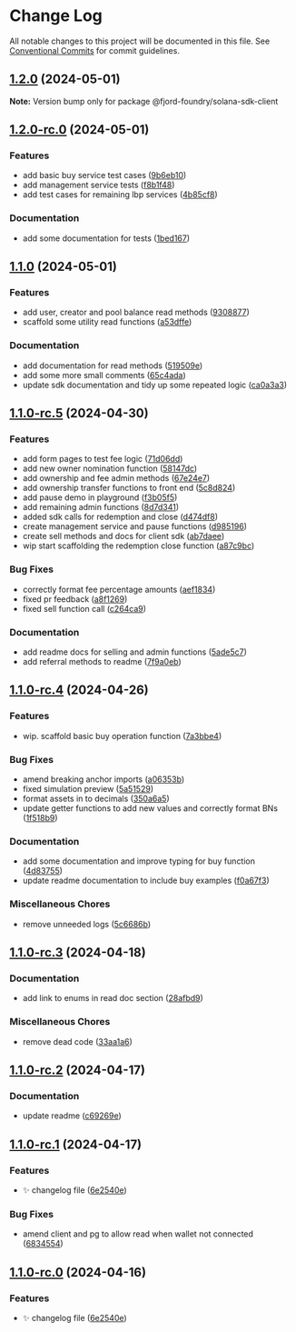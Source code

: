 # Change Log

All notable changes to this project will be documented in this file.
See [Conventional Commits](https://conventionalcommits.org) for commit guidelines.

## [1.2.0](https://github.com/Labrys-Group/fjord-foundry-sdk/compare/v1.2.0-rc.0...v1.2.0) (2024-05-01)

**Note:** Version bump only for package @fjord-foundry/solana-sdk-client

## [1.2.0-rc.0](https://github.com/Labrys-Group/fjord-foundry-sdk/compare/v1.1.0...v1.2.0-rc.0) (2024-05-01)

### Features

- add basic buy service test cases ([9b6eb10](https://github.com/Labrys-Group/fjord-foundry-sdk/commit/9b6eb10eb8956fa3f9398a01fc0e19a9ee12d8a5))
- add management service tests ([f8b1f48](https://github.com/Labrys-Group/fjord-foundry-sdk/commit/f8b1f48dc4dff3a7728fae8d460bddf503850b0d))
- add test cases for remaining lbp services ([4b85cf8](https://github.com/Labrys-Group/fjord-foundry-sdk/commit/4b85cf8dc098370aea2c449827724d082982749c))

### Documentation

- add some documentation for tests ([1bed167](https://github.com/Labrys-Group/fjord-foundry-sdk/commit/1bed167dd5f353c8153bdf9c537cab5dfd8aea3b))

## [1.1.0](https://github.com/Labrys-Group/fjord-foundry-sdk/compare/v1.1.0-rc.5...v1.1.0) (2024-05-01)

### Features

- add user, creator and pool balance read methods ([9308877](https://github.com/Labrys-Group/fjord-foundry-sdk/commit/9308877a526320335675eeae7a00e65dee1223ea))
- scaffold some utility read functions ([a53dffe](https://github.com/Labrys-Group/fjord-foundry-sdk/commit/a53dffe422d8f977660c5c55015b4d07a417ab52))

### Documentation

- add documentation for read methods ([519509e](https://github.com/Labrys-Group/fjord-foundry-sdk/commit/519509e579d54b062fcb40663251388df251406b))
- add some more small comments ([65c4ada](https://github.com/Labrys-Group/fjord-foundry-sdk/commit/65c4ada5d4f7fc16bc5a41e7bd2799c1a4fd63c9))
- update sdk documentation and tidy up some repeated logic ([ca0a3a3](https://github.com/Labrys-Group/fjord-foundry-sdk/commit/ca0a3a394b983f5a53ce8b24d6ec14ab34d174b8))

## [1.1.0-rc.5](https://github.com/Labrys-Group/fjord-foundry-sdk/compare/v1.1.0-rc.4...v1.1.0-rc.5) (2024-04-30)

### Features

- add form pages to test fee logic ([71d06dd](https://github.com/Labrys-Group/fjord-foundry-sdk/commit/71d06ddaf4e5f93462f3eaf74a47668ff0e6306a))
- add new owner nomination function ([58147dc](https://github.com/Labrys-Group/fjord-foundry-sdk/commit/58147dc35579048e3021ad1fc8d74348dcaae561))
- add ownership and fee admin methods ([67e24e7](https://github.com/Labrys-Group/fjord-foundry-sdk/commit/67e24e7dcec5b6da5642d5e438c35d26bd42310c))
- add ownership transfer functions to front end ([5c8d824](https://github.com/Labrys-Group/fjord-foundry-sdk/commit/5c8d82404caf96b79450293cba9e0067dec867d7))
- add pause demo in playground ([f3b05f5](https://github.com/Labrys-Group/fjord-foundry-sdk/commit/f3b05f518a71c0efb2aed8638ffa1f99aa5c9eaa))
- add remaining admin functions ([8d7d341](https://github.com/Labrys-Group/fjord-foundry-sdk/commit/8d7d3413e0b91780e25b012c22ecd8d66b3a6f8d))
- added sdk calls for redemption and close ([d474df8](https://github.com/Labrys-Group/fjord-foundry-sdk/commit/d474df807819823a976cbd65f4a4048db15ff717))
- create management service and pause functions ([d985196](https://github.com/Labrys-Group/fjord-foundry-sdk/commit/d985196d57950065bb6bf8d4d27f9e7b0b786a9c))
- create sell methods and docs for client sdk ([ab7daee](https://github.com/Labrys-Group/fjord-foundry-sdk/commit/ab7daee6f456a2069499ebec8e6f2e1d892078d6))
- wip start scaffolding the redemption close function ([a87c9bc](https://github.com/Labrys-Group/fjord-foundry-sdk/commit/a87c9bca2bdb2f2a057f4e8c8e684138bdbded0b))

### Bug Fixes

- correctly format fee percentage amounts ([aef1834](https://github.com/Labrys-Group/fjord-foundry-sdk/commit/aef18346992ce600ebb03100f0ae497d7ae6a1ca))
- fixed pr feedback ([a8f1269](https://github.com/Labrys-Group/fjord-foundry-sdk/commit/a8f12698d089b175037a7a6d81fcd00b42499476))
- fixed sell function call ([c264ca9](https://github.com/Labrys-Group/fjord-foundry-sdk/commit/c264ca9d70696aea539fd22cb76938060f81e03b))

### Documentation

- add readme docs for selling and admin functions ([5ade5c7](https://github.com/Labrys-Group/fjord-foundry-sdk/commit/5ade5c74ea27fedbaf6cf967873a79135c9952bb))
- add referral methods to readme ([7f9a0eb](https://github.com/Labrys-Group/fjord-foundry-sdk/commit/7f9a0eb7c10b0ee0948651c00c8e0631c0fd991b))

## [1.1.0-rc.4](https://github.com/Labrys-Group/fjord-foundry-sdk/compare/v1.1.0-rc.3...v1.1.0-rc.4) (2024-04-26)

### Features

- wip. scaffold basic buy operation function ([7a3bbe4](https://github.com/Labrys-Group/fjord-foundry-sdk/commit/7a3bbe4da5d07f7ad14893e0563321f8be5eaee4))

### Bug Fixes

- amend breaking anchor imports ([a06353b](https://github.com/Labrys-Group/fjord-foundry-sdk/commit/a06353b93ba2ba6a1e723554ddd0da65094c486f))
- fixed simulation preview ([5a51529](https://github.com/Labrys-Group/fjord-foundry-sdk/commit/5a51529cff643b65e356602382938770c8130bde))
- format assets in to decimals ([350a6a5](https://github.com/Labrys-Group/fjord-foundry-sdk/commit/350a6a57fc607ea2dedc9e2adbde4190449e1436))
- update getter functions to add new values and correctly format BNs ([1f518b9](https://github.com/Labrys-Group/fjord-foundry-sdk/commit/1f518b90e7669450af61ae067dbbb6b47a4d594b))

### Documentation

- add some documentation and improve typing for buy function ([4d83755](https://github.com/Labrys-Group/fjord-foundry-sdk/commit/4d83755e774ff3c62c1d80a5cc2bf27d2d729514))
- update readme documentation to include buy examples ([f0a67f3](https://github.com/Labrys-Group/fjord-foundry-sdk/commit/f0a67f31675aba070700504020aa4315f27f9650))

### Miscellaneous Chores

- remove unneeded logs ([5c6686b](https://github.com/Labrys-Group/fjord-foundry-sdk/commit/5c6686bd43a8cca74192729b127002ecf23a449b))

## [1.1.0-rc.3](https://github.com/Labrys-Group/fjord-foundry-sdk/compare/v1.1.0-rc.2...v1.1.0-rc.3) (2024-04-18)

### Documentation

- add link to enums in read doc section ([28afbd9](https://github.com/Labrys-Group/fjord-foundry-sdk/commit/28afbd9f72f13ef47973aebdf4601cad9520b853))

### Miscellaneous Chores

- remove dead code ([33aa1a6](https://github.com/Labrys-Group/fjord-foundry-sdk/commit/33aa1a6a3956feba58e6f0f5923812d054b4542e))

## [1.1.0-rc.2](https://github.com/Labrys-Group/fjord-foundry-sdk/compare/v1.1.0-rc.1...v1.1.0-rc.2) (2024-04-17)

### Documentation

- update readme ([c69269e](https://github.com/Labrys-Group/fjord-foundry-sdk/commit/c69269eef1ab82993e80434fc02686112e3f41a5))

## [1.1.0-rc.1](https://github.com/Labrys-Group/fjord-foundry-sdk/compare/v1.0.2-alpha.0...v1.1.0-rc.1) (2024-04-17)

### Features

- ✨ changelog file ([6e2540e](https://github.com/Labrys-Group/fjord-foundry-sdk/commit/6e2540e6804731a1485a1bd1c74e836172fe052b))

### Bug Fixes

- amend client and pg to allow read when wallet not connected ([6834554](https://github.com/Labrys-Group/fjord-foundry-sdk/commit/68345548a5e35ccb9becc640119e47b6aadf09ce))

## [1.1.0-rc.0](https://github.com/Labrys-Group/fjord-foundry-sdk/compare/v1.0.2-alpha.0...v1.1.0-rc.0) (2024-04-16)

### Features

- ✨ changelog file ([6e2540e](https://github.com/Labrys-Group/fjord-foundry-sdk/commit/6e2540e6804731a1485a1bd1c74e836172fe052b))
